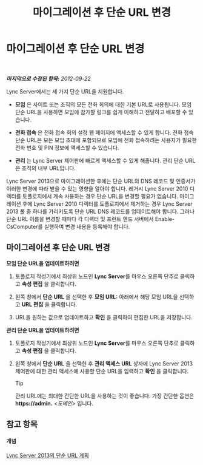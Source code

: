 ﻿---
title: 마이그레이션 후 단순 URL 변경
TOCTitle: 마이그레이션 후 단순 URL 변경
ms:assetid: addb0dc8-8324-42b1-9a00-f4bd14fdf5c0
ms:mtpsurl: https://technet.microsoft.com/ko-kr/library/JJ721844(v=OCS.15)
ms:contentKeyID: 49885923
ms.date: 08/10/2015
mtps_version: v=OCS.15
ms.translationtype: HT
---

# 마이그레이션 후 단순 URL 변경

 

_**마지막으로 수정된 항목:** 2012-09-22_

Lync Server에서는 세 가지 단순 URL을 지원합니다.

  - **모임** 은 사이트 또는 조직의 모든 전화 회의에 대한 기본 URL로 사용됩니다. 모임 단순 URL을 사용하면 모임에 참가할 링크를 쉽게 이해하고 전달하고 배포할 수 있습니다.

  - **전화 접속** 은 전화 접속 회의 설정 웹 페이지에 액세스할 수 있게 합니다. 전화 접속 단순 URL은 모든 모임 초대에 포함되므로 모임에 전화 접속하려는 사용자가 필요한 전화 번호 및 PIN 정보에 액세스할 수 있습니다.

  - **관리** 는 Lync Server 제어판에 빠르게 액세스할 수 있게 해줍니다. 관리 단순 URL은 조직의 내부 URL입니다.

Lync Server 2013으로 마이그레이션한 후에는 단순 URL의 DNS 레코드 및 인증서가 이러한 변경에 따라 받을 수 있는 영향을 알아야 합니다. 레거시 Lync Server 2010 디렉터를 토폴로지에서 계속 사용하는 경우 단순 URL을 변경할 필요가 없습니다. 마이그레이션 후에 Lync Server 2010 디렉터를 토폴로지에서 제거하는 경우 Lync Server 2013 풀 중 하나를 가리키도록 단순 URL DNS 레코드를 업데이트해야 합니다. 그러나 단순 URL 이름을 변경할 때마다 각 디렉터 및 프런트 엔드 서버에서 Enable-CsComputer를 실행하여 변경 내용을 등록해야 합니다.

## 마이그레이션 후 단순 URL 변경

**모임 단순 URL을 업데이트하려면**

1.  토폴로지 작성기에서 최상위 노드인 **Lync Server**를 마우스 오른쪽 단추로 클릭하고 **속성 편집** 을 클릭합니다.

2.  왼쪽 창에서 **단순 URL** 을 선택한 후 **모임 URL:** 아래에서 해당 모임 URL을 선택하고 **URL 편집** 을 클릭합니다.

3.  URL을 원하는 값으로 업데이트하고 **확인** 을 클릭하여 편집한 URL을 저장합니다.

**관리 단순 URL을 업데이트하려면**

1.  토폴로지 작성기에서 최상위 노드인 **Lync Server**를 마우스 오른쪽 단추로 클릭하고 **속성 편집** 을 클릭합니다.

2.  왼쪽 창에서 **단순 URL** 을 선택한 후 **관리 액세스 URL** 상자에 Lync Server 2013 제어판에 대한 관리 액세스에 사용할 단순 URL을 입력하고 **확인** 을 클릭합니다.
    

    > [!TIP]
    > 관리 URL에는 최대한 간단한 URL을 사용하는 것이 좋습니다. 가장 간단한 옵션은 <STRONG>https://admin.</STRONG> <EM>&lt;도메인&gt;</EM> 입니다.



## 참고 항목

#### 개념

[Lync Server 2013의 단순 URL 계획](lync-server-2013-planning-for-simple-urls.md)

